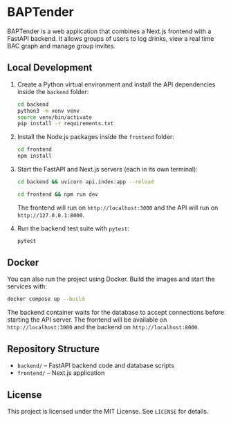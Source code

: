 # BAPTender

BAPTender is a web application that combines a Next.js frontend with a FastAPI backend. It allows groups of users to log drinks, view a real time BAC graph and manage group invites.

## Local Development

1. Create a Python virtual environment and install the API dependencies inside the `backend` folder:
   ```bash
   cd backend
   python3 -m venv venv
   source venv/bin/activate
   pip install -r requirements.txt
   ```
2. Install the Node.js packages inside the `frontend` folder:
   ```bash
   cd frontend
   npm install
   ```
3. Start the FastAPI and Next.js servers (each in its own terminal):
   ```bash
   cd backend && uvicorn api.index:app --reload
   ```
   ```bash
   cd frontend && npm run dev
   ```
   The frontend will run on `http://localhost:3000` and the API will run on `http://127.0.0.1:8000`.

4. Run the backend test suite with `pytest`:
   ```bash
   pytest
   ```

## Docker

You can also run the project using Docker. Build the images and start the
services with:

```bash
docker compose up --build
```

The backend container waits for the database to accept connections before starting the API server. The frontend will be available on `http://localhost:3000` and the backend on `http://localhost:8000`.

## Repository Structure

- `backend/` – FastAPI backend code and database scripts
- `frontend/` – Next.js application

## License

This project is licensed under the MIT License. See `LICENSE` for details.
